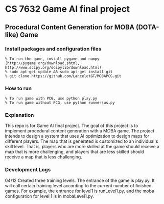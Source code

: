 CS 7632 Game AI final project
==========

Procedural Content Generation for MOBA (DOTA-like) Game
-----------------------------------------------------------

### Install packages and configuration files

```
% To run the game, install pygame and numpy (http://pygame.org/download.shtml, http://www.scipy.org/scipylib/download.html)
% sudo apt-get update && sudo apt-get install git
% git clone https://github.com/LancelotGT/MOBAPCG.git
```

### How to run
```
% To run game with PCG, use python play.py
% To run game without PCG, use python runversus.py
```

### Explanation
This repo is for Game AI final project. The goal of this project is to implement procedural content generation with a MOBA game. The project intends to design a system that uses AI optimization to design maps for different players. The map that is generated is customized to an individual's skill level. That is, players who are more skilled at the game should receive a map that is more challenging, and players that are less skilled should receive a map that is less challenging.

### Development Logs
04/12 Created three training levels. The entrance of the game is play.py. It will call certain training level according to the current number of finished games. For example, the entrance for level1 is runLevel1.py, and the moba configuration for level 1 is in mobaLevel1.py.
